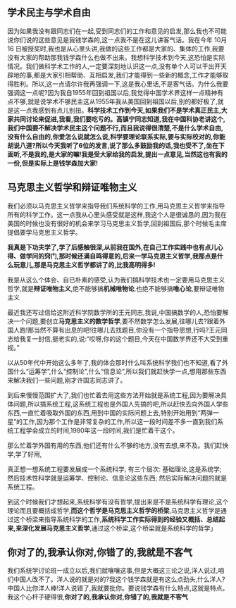 
## 学术民主与学术自由

因为如果我没有跟同志们在一起,受到同志们的工作和意见的启发,那么我也不可能说你们说的这些意见是我钱学森的,这一点我不是在这儿讲客气话。我在今年 10月 16 日被授奖时,我也是从心里头讲,我做的这些工作都是大家的、集体的工作,我要没有大家的帮助那我钱学森什么也做不出来。我想科学技术到今天,这恐怕是实际情况。我们做科学术工作的人,一定要深刻地认识这一点,没有单个人可以干出开天辟地的事,都是大家引相帮助、互相启发,我们才能得到一些新的概念,工作才能够取得胜利。所以,这一点请尔许我再强调一下,这是我心里话,不是客气话。为什么我要强调这一点呢?因为我自1955年回到祖国以后,我觉得中国学术界这样一点精神有点不够,就是说学术不够民主这从1955年我从美国回到祖国以后,别的都好极了,就是这一点我感到有点儿别扭。**科学技术工作到今天,如果我们不是学术真正民主,大家共同讨论来促进,我看,我们要吃亏的。高镇宁同志知道,我在中国科协老讲这个,我们中国要不解决学术民主这个问题不行,而且我说得很清楚,不是什么学术自由,没有什么自由的,你爱怎么说就怎么说,科学要理论联系实际,要与实际校对的,你能胡说八道?所以今天我听了6位的发言,说了那么多鼓励我的话,我也受不了,坐在下面听,不是我的,是大家的嘛!我是受大家给我的启发,提出一点意见,当然这也有我的一份,但是实际上是钱学森加大家!**

## 马克思主义哲学和辩证唯物主义

我们必须以马克思主义哲学来指导我们系统科学的工作,用马克思主义哲学来指导所有的科学工作。这一点我从心里头感受就是这样,我这个人是很诚恳的,因为我在美国的时候也没有很好的机会来学习马克思主义哲学,回到祖国后,那个时候毛主席提倡要学马克思主义哲学。

**我真是下功夫学了,学了后感触很深,从前我在国外,在自己工作实践中也有点儿心得、做学问的窍门,那时候还满自鸣得意的,后来一学马克思主义哲学,我那点是什么玩意儿,那是马克思主义哲学都讲了的,比我高明得多!**

我是从这么个体会、自已朴素的感受,认为我们搞科学技术也一定要用马克思主义哲学,就是**辩证唯物主义**,绝不能够搞**机械唯物论**,也绝不能够搞**唯心论**,要辩证唯物主义

最近我还写过信给这附近科学院数学所的王元同志,我说,中国搞数学的人,恐怕要解决一个问题,要创立**马克思主义的数学哲学**,要不然数学怎么发展,往哪儿去?跟着外国人跑!那当然不算有出息的吧!往哪儿去找题目,你没有一个指导思想,行吗?王元同志给我复一封信,挺老实的,说:“哎呀,你的这个题目,今天在中国数学界还不大受到重视。”

以从50年代中开始这么多年了,我的体会那时什么叫系统科学我们也不知道,看了外国什么“运筹学”,什么“控制论”,什么“信息论”,所以我们就赶快学一点,想用那些东西来解决我们一些问题,刚才许国志同志讲了。

到后来慢慢范围扩大了,我们也忙着去用这些方法开始就是系统工程,因为要解决具体问题,所以搞系统工程,这系统工程也是外国人先搞的吧,所以赶快去向外国人学些东西,一直忙着吸取外国的东西,用到中国的实际问题上去,特别开始用到“两弹一星”的工作,因为那个工作是非常复杂的工作,所以这一段时间差不多一直到我们系统工程学会成立的时间,1980年这一段时间,我们是忙着干这个。

那么忙着学外国有用的东西,他们还有什么不够的地方,没有去想,来不及。我们赶快学,学了好用,

真正想一想系统工程要发展成一个系统科学,
有三个层次:
基础理论,这是系统学;
然后技术性科学就是运筹学、控制论、信息论这些东西;
然后实际解决问题的就是系统工程。

到这个时候我们才想起来,系统科学有没有哲学,提出来是不是系统科学有理论,这个理论而且要概括成哲学,**而这个哲学是马克思主义哲学的桥梁**,马克思主义哲学是通过这个桥梁来指导系统科学的工作,**系统科学工作实际得到的经验又概括、总结起来,来深化发展马克思主义哲学**,通过这个桥梁,这个桥梁就是系统科学的哲学」

## 你对了的,我承认你对,你错了的,我就是不客气

我们系统学讨论班一成立以后,我们就嚷嚷这事,但是大概这三论之说,洋人说过,咱们中国人改不了。洋人说的就是对的?我这个钱学森就是有这么点劲头,什么洋人?中国人比你洋人棒!洋人说错了,我就要批你。要说钱学森有什么特点,这就是特点。我这个心杆子硬得很,**你对了的,我承认你对,你错了的,我就是不客气**